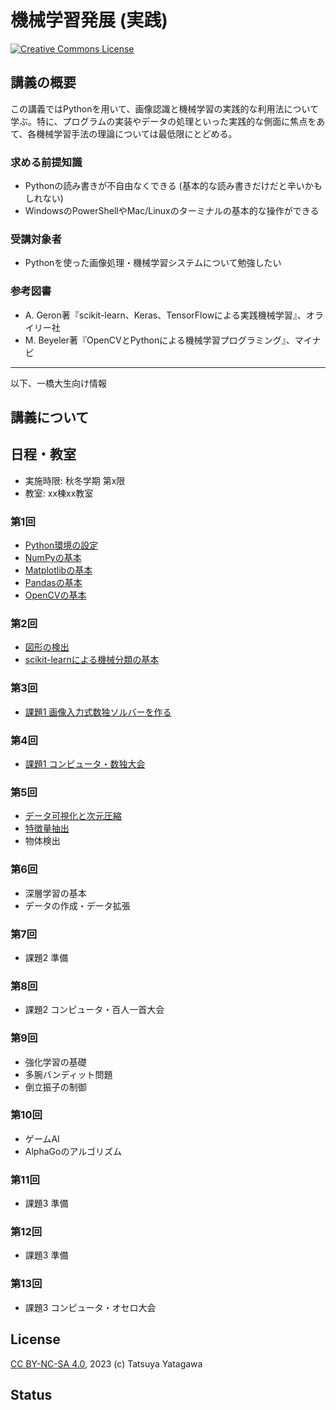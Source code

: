 機械学習発展 (実践)
===

<a rel="license" href="http://creativecommons.org/licenses/by-nc-sa/4.0/"><img alt="Creative Commons License" style="border-width:0" src="https://i.creativecommons.org/l/by-nc-sa/4.0/88x31.png" /></a><br/>

## 講義の概要

この講義ではPythonを用いて、画像認識と機械学習の実践的な利用法について学ぶ。特に、プログラムの実装やデータの処理といった実践的な側面に焦点をあて、各機械学習手法の理論については最低限にとどめる。

### 求める前提知識
- Pythonの読み書きが不自由なくできる (基本的な読み書きだけだと辛いかもしれない)
- WindowsのPowerShellやMac/Linuxのターミナルの基本的な操作ができる

### 受講対象者
- Pythonを使った画像処理・機械学習システムについて勉強したい

### 参考図書
- A. Geron著『scikit-learn、Keras、TensorFlowによる実践機械学習』、オライリー社
- M. Beyeler著『OpenCVとPythonによる機械学習プログラミング』、マイナビ

---

以下、一橋大生向け情報

## 講義について

## 日程・教室
- 実施時限: 秋冬学期 第x限
- 教室: xx棟xx教室

### 第1回
- [Python環境の設定](setup-python)
- [NumPyの基本](numpy)
- [Matplotlibの基本](matplotlib)
- [Pandasの基本](pandas)
- [OpenCVの基本](opencv)

### 第2回
- [図形の検出](figure-detection)
- [scikit-learnによる機械分類の基本](scikit-learn)

### 第3回
- [課題1 画像入力式数独ソルバーを作る](exercise-sudoku)

### 第4回
- [課題1 コンピュータ・数独大会](exercise-sudoku)

### 第5回
- [データ可視化と次元圧縮](data-visualization)
- [特徴量抽出](feature-extraction)
- 物体検出

### 第6回
- 深層学習の基本
- データの作成・データ拡張

### 第7回
- 課題2 準備

### 第8回
- 課題2 コンピュータ・百人一首大会

### 第9回
- 強化学習の基礎
- 多腕バンディット問題
- 倒立振子の制御

### 第10回
- ゲームAI
- AlphaGoのアルゴリズム

### 第11回
- 課題3 準備

### 第12回
- 課題3 準備

### 第13回
- 課題3 コンピュータ・オセロ大会

## License

[CC BY-NC-SA 4.0](http://creativecommons.org/licenses/by-nc-sa/4.0/), 2023 (c) Tatsuya Yatagawa

## Status

```{nb-exec-table}
```

